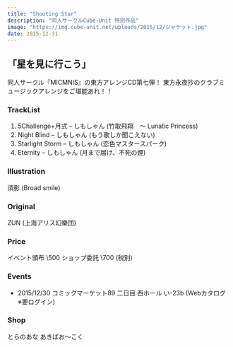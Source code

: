```yaml
---
title: "Shooting Star"
description: "同人サークルCube-Unit 特別作品"
image: "https://img.cube-unit.net/uploads/2015/12/ジャケット.jpg"
date: 2015-12-31
---
```


## 「星を見に行こう」

同人サークル『MICMNIS』の東方アレンジCD第七弾！
東方永夜抄のクラブミュージックアレンジをご堪能あれ！！

### TrackList

01. 5Challenge+月式 – しもしゃん (竹取飛翔　～ Lunatic Princess)
02. Night Blind – しもしゃん (もう歌しか聞こえない)
03. Starlight Storm – しもしゃん (恋色マスタースパーク)
04. Eternity – しもしゃん (月まで届け、不死の煙)

### Illustration

須影 (Broad smile)

### Original

ZUN (上海アリス幻樂団)

### Price

イベント頒布 \500
ショップ委託 \700 (税別)

### Events

- 2015/12/30 コミックマーケット89 二日目 西ホール い-23b (Webカタログ ※要ログイン)

### Shop

とらのあな あきばお～こく
